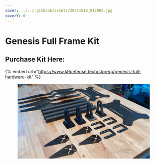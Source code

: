 ```yaml
---
cover: ../../.gitbook/assets/20241018_015903.jpg
coverY: 0
---
```


# Genesis Full Frame Kit

## Purchase Kit Here:

{% embed url="https://www.k9defense.tech/store/p/genesis-full-hardware-kit" %}

<figure><img src="../../.gitbook/assets/6568888.jpg" alt=""><figcaption></figcaption></figure>



